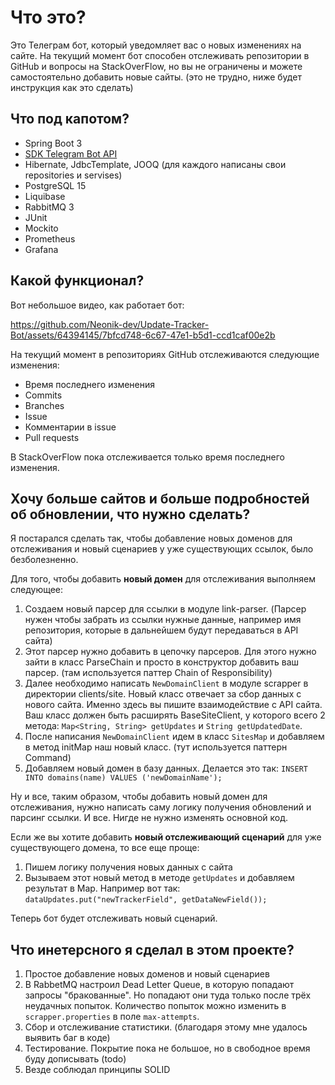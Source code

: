 # Что это?
Это Телеграм бот, который уведомляет вас о новых изменениях на сайте. На текущий момент бот способен отслеживать репозитории в GitHub и вопросы на StackOverFlow, но вы не ограничены и можете самостоятельно добавить новые сайты. (это не трудно, ниже будет инструкция как это сделать)

## Что под капотом?
* Spring Boot 3
* [SDK Telegram Bot API](https://github.com/pengrad/java-telegram-bot-api "https://github.com/pengrad/java-telegram-bot-api")
* Hibernate, JdbcTemplate, JOOQ (для каждого написаны свои repositories и servises)
* PostgreSQL 15
* Liquibase
* RabbitMQ 3
* JUnit
* Mockito
* Prometheus
* Grafana

## Какой функционал?
Вот небольшое видео, как работает бот:

https://github.com/Neonik-dev/Update-Tracker-Bot/assets/64394145/7bfcd748-6c67-47e1-b5d1-ccd1caf00e2b


На текущий момент в репозиториях GitHub отслеживаются следующие изменения:
* Время последнего изменения
* Commits
* Branches
* Issue
* Комментарии в issue
* Pull requests

В StackOverFlow пока отслеживается только время последнего изменения.

## Хочу больше сайтов и больше подробностей об обновлении, что нужно сделать?
Я постарался сделать так, чтобы добавление новых доменов для отслеживания и новый сценариев у уже существующих ссылок, было безболезненно.

Для того, чтобы добавить **новый домен** для отслеживания выполняем следующее:
1. Создаем новый парсер для ссылки в модуле link-parser. (Парсер нужен чтобы забрать из ссылки нужные данные, например имя репозитория, которые в дальнейшем будут передаваться в API сайта)
2. Этот парсер нужно добавить в цепочку парсеров. Для этого нужно зайти в класс ParseChain и просто в конструктор добавить ваш парсер. (там используется паттер Chain of Responsibility)
3. Далее необходимо написать `NewDomainClient` в модуле scrapper в директории clients/site. Новый класс отвечает за сбор данных с нового сайта. Именно здесь вы пишите взаимодействие с API сайта. Ваш класс должен быть расширять BaseSiteClient, у которого всего 2 метода: `Map<String, String> getUpdates` и `String getUpdatedDate`.
4. После написания `NewDomainClient` идем в класс `SitesMap` и добавляем в метод initMap наш новый класс. (тут используется паттерн Command)
5. Добавляем новый домен в базу данных. Делается это так: `INSERT INTO domains(name) VALUES ('newDomainName');`

Ну и все, таким образом, чтобы добавить новый домен для отслеживания, нужно написать саму логику получения обновлений и парсинг ссылки. И все. Нигде не нужно изменять основной код.

Если же вы хотите добавить **новый отслеживающий сценарий** для уже существующего домена, то все еще проще:
1. Пишем логику получения новых данных с сайта
2. Вызываем этот новый метод в методе `getUpdates` и добавляем результат в Map. Например вот так: `dataUpdates.put("newTrackerField", getDataNewField());`

Теперь бот будет отслеживать новый сценарий.

## Что инетерсного я сделал в этом проекте?
1. Простое добавление новых доменов и новый сценариев
2. В RabbetMQ настроил Dead Letter Queue, в которую попадают запросы "бракованные". Но попадают они туда только после трёх неудачных попыток. Количество попыток можно изменить в `scrapper.properties` в поле `max-attempts`.
3. Сбор и отслеживание статистики. (благодаря этому мне удалось выявить баг в коде)
4. Тестирование. Покрытие пока не большое, но в свободное время буду дописывать (todo)
5. Везде соблюдал принципы SOLID
